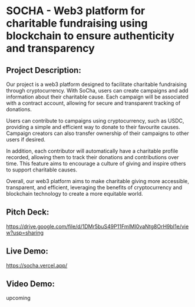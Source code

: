 # SOCHA - Web3 platform for charitable fundraising using blockchain to ensure authenticity and transparency

## Project Description:
Our project is a web3 platform designed to facilitate charitable fundraising through cryptocurrency. With SoCha, users can create campaigns and add information about their charitable cause. Each campaign will be associated with a contract account, allowing for secure and transparent tracking of donations.

Users can contribute to campaigns using cryptocurrency, such as USDC, providing a simple and efficient way to donate to their favourite causes. Campaign creators can also transfer ownership of their campaigns to other users if desired.

In addition, each contributor will automatically have a charitable profile recorded, allowing them to track their donations and contributions over time. This feature aims to encourage a culture of giving and inspire others to support charitable causes.

Overall, our web3 platform aims to make charitable giving more accessible, transparent, and efficient, leveraging the benefits of cryptocurrency and blockchain technology to create a more equitable world.

## Pitch Deck:
https://drive.google.com/file/d/1DMr5buS49P11FmlMI0vaNtg8OrH9bI1e/view?usp=sharing

## Live Demo:
https://socha.vercel.app/

## Video Demo:
upcoming
